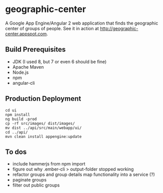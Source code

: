 # geographic-center
A Google App Engine/Angular 2 web application that finds the geographic center of groups of people. See it in action at http://geographic-center.appspot.com.

## Build Prerequisites
* JDK (I used 8, but 7 or even 6 should be fine)
* Apache Maven
* Node.js
* npm
* angular-cli

## Production Deployment
    cd ui
    npm install
    ng build -prod
    cp -rf src/images/ dist/images/
    mv dist ../api/src/main/webapp/ui/
    cd ../api/
    mvn clean install appengine:update

## To dos
* include hammerjs from npm import
* figure out why .ember-cli > output-folder stopped working
* refactor groups and group details map functionality into a service (?)
* paginate groups
* filter out public groups

